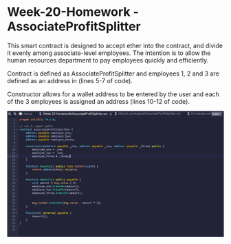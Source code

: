# Week-20-Homework - AssociateProfitSplitter 

This smart contract is designed to accept ether into the contract, and divide it evenly among associate-level employees.
The intention is to allow the human resources department to pay employees quickly and efficiently.

Contract is defined as AssociateProfitSplitter and employees 1, 2 and 3 are defined as an address in (lines 5-7 of code).

Constructor allows for a wallet address to be entered by the user and each of the 3 employees is assigned an address (lines 10-12 of code).



![Screenshot 4](https://github.com/simongs10/Week-20-Homework/blob/main/Screenshots/Screenshot%204.PNG)

